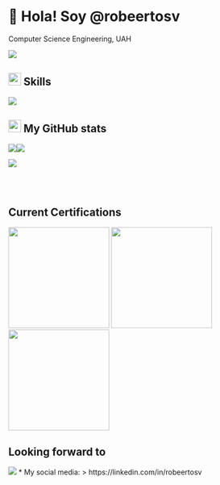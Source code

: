# 👋 Hola! Soy @robeertosv

Computer Science Engineering, UAH

<img src="https://user-images.githubusercontent.com/73097560/115834477-dbab4500-a447-11eb-908a-139a6edaec5c.gif">


## <img src="https://media2.giphy.com/media/QssGEmpkyEOhBCb7e1/giphy.gif?cid=ecf05e47a0n3gi1bfqntqmob8g9aid1oyj2wr3ds3mg700bl&rid=giphy.gif" width ="25"><b> Skills</b>

<img src="https://skillicons.dev/icons?i=aws,firebase,googlecloud,html,css,js,react,github,java,nodejs,py,git,docker,mongodb&perline=14" />

## <img src="https://media.giphy.com/media/cj87CxfRtrUifF3Ryk/giphy.gif" height="25"><b> My GitHub stats</b>

<div style="display:flex">
  
  <img src="https://github-readme-stats.vercel.app/api?username=robeertosv&show_icons=true&count_private=true&hide_border=true&theme=dark" />
  <img src="https://github-readme-stats.vercel.app/api/top-langs/?username=robeertosv&hide_border=true&theme=dark" />  
</div>

![](https://github-profile-trophy.vercel.app/?username=robeertosv&theme=radical&no-frame=true&no-bg=true&margin-w=4)

<br/>  
<br/>



## Current Certifications
<div>
  <img src="https://images.credly.com/images/519a6dba-f145-4c1a-85a2-1d173d6898d9/image.png" width="200px">
<img src="https://images.credly.com/images/00634f82-b07f-4bbd-a6bb-53de397fc3a6/image.png" width="200px">
<img src="https://images.credly.com/images/2784d0d8-327c-406f-971e-9f0e15097003/image.png" width="200px">
</div>

## Looking forward to
<img src="https://images.credly.com/size/340x340/images/0e284c3f-5164-4b21-8660-0d84737941bc/image.png">
* My social media:
> https://linkedin.com/in/robeertosv
